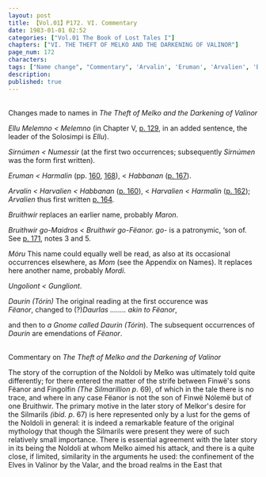 ```yaml
---
layout: post
title: 【Vol.01】P172. VI. Commentary
date: 1983-01-01 02:52
categories: ["Vol.01 The Book of Lost Tales I"]
chapters: ["VI. THE THEFT OF MELKO AND THE DARKENING OF VALINOR"]
page_num: 172
characters: 
tags: ["Name change", "Commentary", 'Arvalin', 'Eruman', 'Arvalien', 'Bruithwir', 'Bruithwir go-Fëanor', 'Bruithwir go-Maidros', 'Daurin', 'Tórin', 'Ellu', 'Ellu Melemno', 'Melemno', 'Fëanor', 'Fingolfin']
description: 
published: true
---
```


<BR>
Changes made to names in <I>The Theft of Melko and the Darkening of Valinor</I>

<I>Ellu Melemno < Melemno</I> (in Chapter V, [p. 129]({{site.baseurl}}/vol01-p129), in an added sentence, the leader of the Solosimpi is <I>Ellu</I>).

<I>Sirnúmen    < Numessir</I> (at the first two occurrences; subsequently <I>Sirnúmen</I> was the form first written).

<I>Eruman    < Harmalin</I> (pp. [160]({{site.baseurl}}/vol01-p160), [168]({{site.baseurl}}/vol01-p168)), < <I>Habbanan</I> ([p. 167]({{site.baseurl}}/vol01-p167)).

<I>Arvalin    < Harvalien < Habbanan</I> ([p. 160]({{site.baseurl}}/vol01-p160)), < <I>Harvalien < Harmalin</I> ([p. 162]({{site.baseurl}}/vol01-p162)); <I>Arvalien</I> thus first written [p. 164]({{site.baseurl}}/vol01-p164).

<I>Bruithwir</I> replaces an earlier name, probably <I>Maron</I>.

<I>Bruithwir go-Maidros < Bruithwir go-Fëanor. go-</I> is a patronymic, ‘son of. See [p. 171]({{site.baseurl}}/vol01-p171), notes 3 and 5.

<I>Móru</I> This name could equally well be read, as also at its occasional occurrences elsewhere, as <I>Mom</I> (see the Appendix on Names). It replaces here another name, probably <I>Mordi</I>.

<I>Ungoliont    < Gungliont</I>.

<I>Daurin (Tórin) </I> The original reading at the first occurence was<BR><I>Fëanor</I>, changed to (?)<I>Daurlas ........ akin to Fëanor</I>,

and then to <I>a Gnome called Daurin (Tórin</I>). The subsequent occurrences of <I>Daurin</I> are emendations of <I>Fëanor</I>.

<BR>
Commentary on <I>The Theft of Melko and the Darkening of Valinor</I>

The story of the corruption of the Noldoli by Melko was ultimately told quite differently; for there entered the matter of the strife between Finwë's sons Fëanor and Fingolfin <I>(The Silmarillion p</I>. 69), of which in the tale there is no trace, and where in any case Fëanor is not the son of Finwë Nólemë but of one Bruithwir. The primary motive in the later story of Melkor's desire for the Silmarils <I>(ibid. p</I>. 67) is here represented only by a lust for the gems of the Noldoli in general: it is indeed a remarkable feature of the original mythology that though the Silmarils were present they were of such relatively small importance. There is essential agreement with the later story in its being the Noldoli at whom Melko aimed his attack, and there is a quite close, if limited, similarity in the arguments he used: the confinement of the Elves in Valinor by the Valar, and the broad realms in the East that

